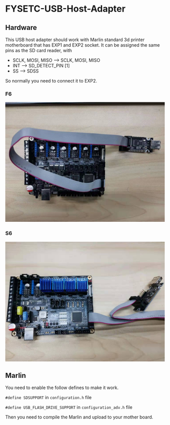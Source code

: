 # FYSETC-USB-Host-Adapter

## Hardware

This USB host adapter should work with Marlin standard 3d printer motherboard  that has EXP1 and EXP2 socket. It can be assigned the same pins as the SD card reader, with

   *    SCLK, MOSI, MISO --> SCLK, MOSI, MISO
   *    INT              --> SD_DETECT_PIN [1]
   * SS               --> SDSS

So normally you need to connect it to EXP2.

### F6

![](images\F6.jpg)

### S6

![](images/S6.jpg)

## Marlin

You need to enable the follow defines to make it work.

`#define SDSUPPORT` in `configuration.h` file

`#define USB_FLASH_DRIVE_SUPPORT` in `configuration_adv.h` file

Then you need to compile the Marlin and upload to your mother board.  